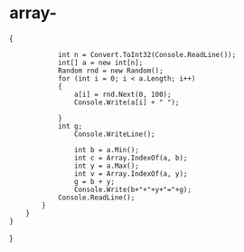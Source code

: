 # array-
{

                int n = Convert.ToInt32(Console.ReadLine());
                int[] a = new int[n];
                Random rnd = new Random();
                for (int i = 0; i < a.Length; i++)
                {
                    a[i] = rnd.Next(0, 100);
                    Console.Write(a[i] + " ");

                }
                int g;
                    Console.WriteLine();

                    int b = a.Min();
                    int c = Array.IndexOf(a, b);
                    int y = a.Max();
                    int v = Array.IndexOf(a, y);
                    g = b + y;
                    Console.Write(b+"+"+y+"="+g);
                Console.ReadLine();
            }
        }
    }
}
      
